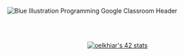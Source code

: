 
![Blue Illustration Programming  Google Classroom Header](https://user-images.githubusercontent.com/104714064/196247688-8d794698-6be2-47e8-a3e3-64b4d0f2f4fe.jpeg)

<br/>

<div align="center">
<br/>


<a href="https://github.com/elkhiarii"><img src="https://badge42.vercel.app/api/v2/clari1mve00690fmnkj0hapk2/stats?cursusId=21&coalitionId=74" alt="oelkhiar's 42 stats" /></a> 




</div>
